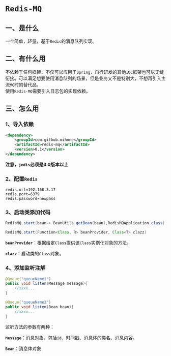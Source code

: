 # `Redis-MQ`

## 一、是什么

一个简单，轻量，基于`Redis`的消息队列实现。

## 二、有什么用

不依赖于任何框架，不仅可以应用于`Spring`，自行研发的其他`IOC`框架也可以无缝衔接。可以满足想要使用消息队列的场景，但是业务又不是特别大，不想再引入主流`MQ`时的替代品。
<br>使用`Redis-MQ`需要引入日志包的实现依赖。

## 三、怎么用

### 1、导入依赖

```xml
<dependency>
    <groupId>com.github.mihone</groupId>
    <artifactId>redis-mq</artifactId>
    <version>0.1</version>
</dependency>
```

**注意，`jedis`必须是3.0版本以上**

### 2、配置`Redis`

```properties
redis.url=192.168.3.17
redis.port=6379
redis.password=newpass
```

### 3、启动类添加代码

```java
RedisMQ.start(bean-> BeanUtils.getBean(bean),RedisMQApplication.class);
```

```java
RedisMQ.start(Function<Class, R> beanProvider, Class<T> clazz)
```

**`beanProvider`**：根据给定`Class`提供该`Class`实例化对象的方法。

**`clazz`**：启动类的`Class`对象。

### 4、添加监听注解

```java
@Queue("queueName1")
public void listen(Message message){
    //xxxx...
}

@Queue("queueName2")
public void listen(Bean bean){
    //xxxx...
}
```

监听方法的参数有两种：

**`Message`**：消息对象，包括`id`、时间戳、消息体的类名、消息内容。

**`Bean`**：消息体对象